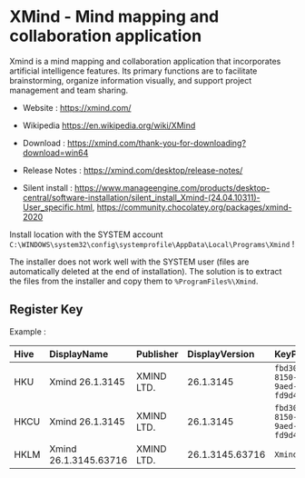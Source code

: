 # XMind - Mind mapping and collaboration application

Xmind is a mind mapping and collaboration application that incorporates artificial intelligence features.
Its primary functions are to facilitate brainstorming, organize information visually, and support project management and team sharing.

* Website : https://xmind.com/
* Wikipedia https://en.wikipedia.org/wiki/XMind
* Download : https://xmind.com/thank-you-for-downloading?download=win64

* Release Notes : https://xmind.com/desktop/release-notes/
* Silent install : https://www.manageengine.com/products/desktop-central/software-installation/silent_install_Xmind-(24.04.10311)-User_specific.html,
  https://community.chocolatey.org/packages/xmind-2020

Install location with the SYSTEM account `C:\WINDOWS\system32\config\systemprofile\AppData\Local\Programs\Xmind` !

The installer does not work well with the SYSTEM user (files are automatically deleted at the end of installation).
The solution is to extract the files from the installer and copy them to `%ProgramFiles%\Xmind`.


## Register Key

Example :

 | Hive | DisplayName | Publisher | DisplayVersion | KeyProduct | UninstallExe |
 |:---- |:----------- |:--------- |:-------------- |:---------- |:------------ |
 | HKU  | Xmind 26.1.3145 | XMIND LTD. | 26.1.3145 | `fbd30ee5-8150-549e-9aed-fd9d444364fb` | `"C:\WINDOWS\system32\config\systemprofile\AppData\Local\Programs\Xmind\Uninstall Xmind.exe" /currentuser` |
 | HKCU | Xmind 26.1.3145 | XMIND LTD. | 26.1.3145 | `fbd30ee5-8150-549e-9aed-fd9d444364fb` | `"C:\Users\XXXXX\AppData\Local\Programs\Xmind\Uninstall Xmind.exe" /currentuser` |
 | HKLM | Xmind 26.1.3145.63716 | XMIND LTD. | 26.1.3145.63716 | `Xmind_is1` | `C:\Program Files\Xmind\Uninstall Xmind.exe` |
